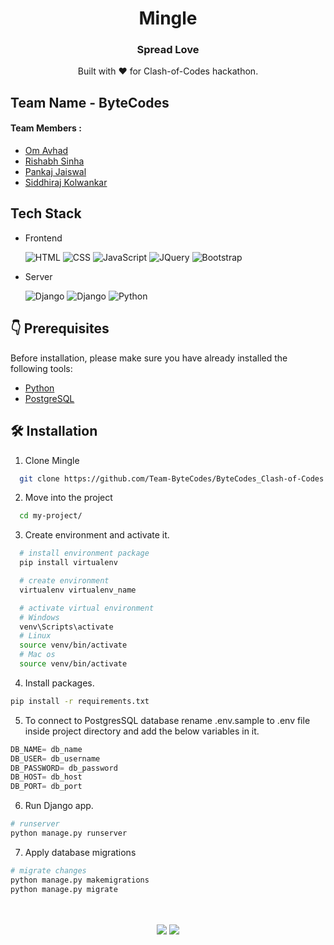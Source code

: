 <div align="center">
  <h1> Mingle </h1>
  <h3> Spread Love </h3>
  Built with ❤️ for Clash-of-Codes hackathon.
</div>

## Team Name - ByteCodes

#### Team Members :

- [Om Avhad](https://github.com/OmAvhad)
- [Rishabh Sinha](https://github.com/RishabhSinha02)
- [Pankaj Jaiswal](https://github.com/PankajJaisu)
- [Siddhiraj Kolwankar](https://github.com/Kolwankar-Siddhiraj)

## Tech Stack

- Frontend

  <img alt="HTML" src="https://img.shields.io/badge/HTML5-E34F26?style=for-the-badge&logo=html5&logoColor=white"/>
  <img alt="CSS" src="https://img.shields.io/badge/CSS3-1572B6?style=for-the-badge&logo=css3&logoColor=white"/> 
  <img alt="JavaScript" src="https://img.shields.io/badge/JavaScript-323330?style=for-the-badge&logo=javascript&logoColor=F7DF1E"/>
  <img alt="JQuery" src="https://img.shields.io/badge/jQuery-0769AD?style=for-the-badge&logo=jquery&logoColor=white"/> 
  <img alt="Bootstrap" src="https://img.shields.io/badge/bootstrap%20-%23563D7C.svg?&style=for-the-badge&logo=bootstrap&logoColor=white"/>

- Server

  <img alt="Django" src="https://img.shields.io/badge/Django-092E20?style=for-the-badge&logo=django&logoColor=white"/>
  <img alt="Django" src="https://img.shields.io/badge/PostgreSQL-316192?style=for-the-badge&logo=postgresql&logoColor=white"/> 
  <img alt="Python" src="https://img.shields.io/badge/Python-3776AB?style=for-the-badge&logo=python&logoColor=white"/>

## 👇 Prerequisites

Before installation, please make sure you have already installed the following tools:

- [Python](https://www.python.org/downloads/release/python-3916/)
- [PostgreSQL](https://www.postgresql.org/download/)

## 🛠️ Installation

1. Clone Mingle

```bash
  git clone https://github.com/Team-ByteCodes/ByteCodes_Clash-of-Codes.git
```

2. Move into the project

```bash
  cd my-project/
```

3. Create environment and activate it.

```bash
  # install environment package
  pip install virtualenv

  # create environment
  virtualenv virtualenv_name

  # activate virtual environment
  # Windows
  venv\Scripts\activate
  # Linux
  source venv/bin/activate
  # Mac os
  source venv/bin/activate
```

4. Install packages.

```bash
pip install -r requirements.txt
```

5. To connect to PostgresSQL database rename .env.sample to .env file inside project directory and add the below variables in it.

```python
DB_NAME= db_name
DB_USER= db_username
DB_PASSWORD= db_password
DB_HOST= db_host
DB_PORT= db_port
```

6. Run Django app.

```bash
# runserver
python manage.py runserver
```

7. Apply database migrations

```bash
# migrate changes
python manage.py makemigrations
python manage.py migrate
```

<br/>
<br/>
<div align="center">
  <img src="https://forthebadge.com/images/badges/built-with-love.svg">
  <img src="https://forthebadge.com/images/badges/made-with-python.svg">
</div>
